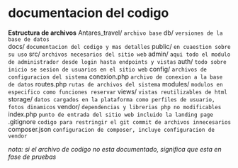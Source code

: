 # documentacion del codigo

**Estructura de archivos**
Antares_travel/ `archivo base`
  db/ `versiones de la base de datos`  
  docs/ `documentacion del codigo y mas detalles`
  public/ `en cuaestion sobre su uso`
  src/ `archivos necesarios del sitio web`
    admin/ `aqui todo el modulo de administrador desde login hasta endpoints y vistas`
    auth/ `todo sobre inicio se sesion de usuarios en el sitio web`
    config/ `archivos de configuracion del sistema`
      conexion.php `archivo de conexion a la base de datos`
      routes.php `rutas de archivos del sistema`
    modules/ `modulos en especifico como funciones reservar` 
    views/ `vistas reutilizables de html`
  storage/ `datos cargados en la plataforma como perfiles de usuario, fotos dinamicos`
  vendor/ `dependencias y librerias php no modificables`
  index.php `punto de entrada del sitio web incluido la landing page`
  .gitignore `codigo para restringir el git commit de archivos innecesarios`
  composer.json `configuracion de composer, incluye configuracion de vendor`

*nota: si el archivo de codigo no esta documentado, significa que esta en fase de pruebas*

